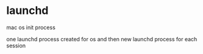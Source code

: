 # launchd

mac os init process 

one launchd process created for os and then new launchd process for each session